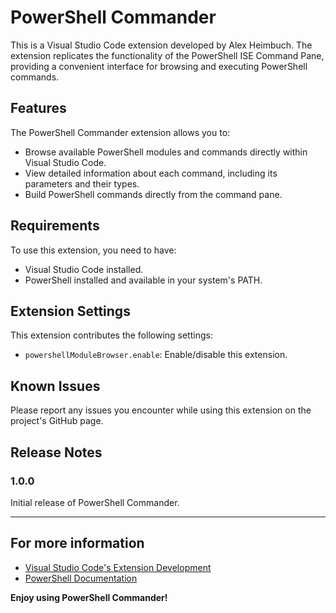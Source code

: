 # PowerShell Commander

This is a Visual Studio Code extension developed by Alex Heimbuch. The extension replicates the functionality of the PowerShell ISE Command Pane, providing a convenient interface for browsing and executing PowerShell commands.

## Features

The PowerShell Commander extension allows you to:

- Browse available PowerShell modules and commands directly within Visual Studio Code.
- View detailed information about each command, including its parameters and their types.
- Build PowerShell commands directly from the command pane.

## Requirements

To use this extension, you need to have:

- Visual Studio Code installed.
- PowerShell installed and available in your system's PATH.

## Extension Settings

This extension contributes the following settings:

- `powershellModuleBrowser.enable`: Enable/disable this extension.

## Known Issues

Please report any issues you encounter while using this extension on the project's GitHub page.

## Release Notes

### 1.0.0

Initial release of PowerShell Commander.

---

## For more information

- [Visual Studio Code's Extension Development](https://code.visualstudio.com/api)
- [PowerShell Documentation](https://docs.microsoft.com/en-us/powershell/)

**Enjoy using PowerShell Commander!**